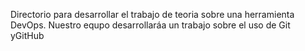 Directorio para desarrollar el trabajo de teoria sobre una herramienta DevOps. Nuestro equpo desarrollaráa un trabajo sobre el uso de Git yGitHub
